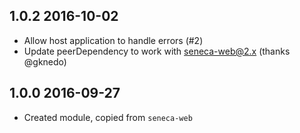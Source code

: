 ## 1.0.2 2016-10-02

* Allow host application to handle errors (#2)
* Update peerDependency to work with seneca-web@2.x (thanks @gknedo)

## 1.0.0 2016-09-27

* Created module, copied from `seneca-web`
